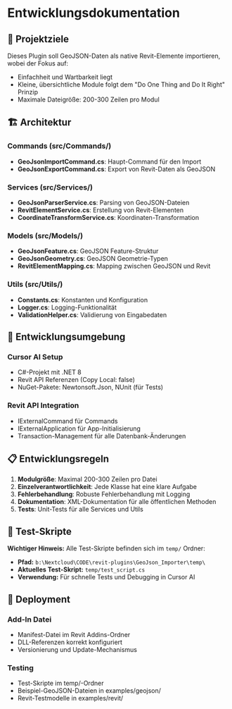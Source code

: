 # Entwicklungsdokumentation

## 🎯 Projektziele

Dieses Plugin soll GeoJSON-Daten als native Revit-Elemente importieren, wobei der Fokus auf:
- Einfachheit und Wartbarkeit liegt
- Kleine, übersichtliche Module folgt dem "Do One Thing and Do It Right" Prinzip
- Maximale Dateigröße: 200-300 Zeilen pro Modul

## 🏗️ Architektur

### Commands (src/Commands/)
- **GeoJsonImportCommand.cs**: Haupt-Command für den Import
- **GeoJsonExportCommand.cs**: Export von Revit-Daten als GeoJSON

### Services (src/Services/)
- **GeoJsonParserService.cs**: Parsing von GeoJSON-Dateien
- **RevitElementService.cs**: Erstellung von Revit-Elementen
- **CoordinateTransformService.cs**: Koordinaten-Transformation

### Models (src/Models/)
- **GeoJsonFeature.cs**: GeoJSON Feature-Struktur
- **GeoJsonGeometry.cs**: GeoJSON Geometrie-Typen
- **RevitElementMapping.cs**: Mapping zwischen GeoJSON und Revit

### Utils (src/Utils/)
- **Constants.cs**: Konstanten und Konfiguration
- **Logger.cs**: Logging-Funktionalität
- **ValidationHelper.cs**: Validierung von Eingabedaten

## 🔧 Entwicklungsumgebung

### Cursor AI Setup
- C#-Projekt mit .NET 8
- Revit API Referenzen (Copy Local: false)
- NuGet-Pakete: Newtonsoft.Json, NUnit (für Tests)

### Revit API Integration
- IExternalCommand für Commands
- IExternalApplication für App-Initialisierung
- Transaction-Management für alle Datenbank-Änderungen

## 📋 Entwicklungsregeln

1. **Modulgröße**: Maximal 200-300 Zeilen pro Datei
2. **Einzelverantwortlichkeit**: Jede Klasse hat eine klare Aufgabe
3. **Fehlerbehandlung**: Robuste Fehlerbehandlung mit Logging
4. **Dokumentation**: XML-Dokumentation für alle öffentlichen Methoden
5. **Tests**: Unit-Tests für alle Services und Utils

## 📁 Test-Skripte

**Wichtiger Hinweis:** Alle Test-Skripte befinden sich im `temp/` Ordner:
- **Pfad:** `b:\Nextcloud\CODE\revit-plugins\GeoJson_Importer\temp\`
- **Aktuelles Test-Skript:** `temp/test_script.cs`
- **Verwendung:** Für schnelle Tests und Debugging in Cursor AI

## 🚀 Deployment

### Add-In Datei
- Manifest-Datei im Revit Addins-Ordner
- DLL-Referenzen korrekt konfiguriert
- Versionierung und Update-Mechanismus

### Testing
- Test-Skripte im temp/-Ordner
- Beispiel-GeoJSON-Dateien in examples/geojson/
- Revit-Testmodelle in examples/revit/